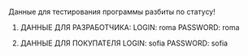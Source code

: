 Данные для тестирования программы разбиты по статусу!

1. ДАННЫЕ ДЛЯ РАЗРАБОТЧИКА:
LOGIN: roma
PASSWORD: roma

2. ДАННЫЕ ДЛЯ ПОКУПАТЕЛЯ
LOGIN: sofia
PASSWORD: sofia
